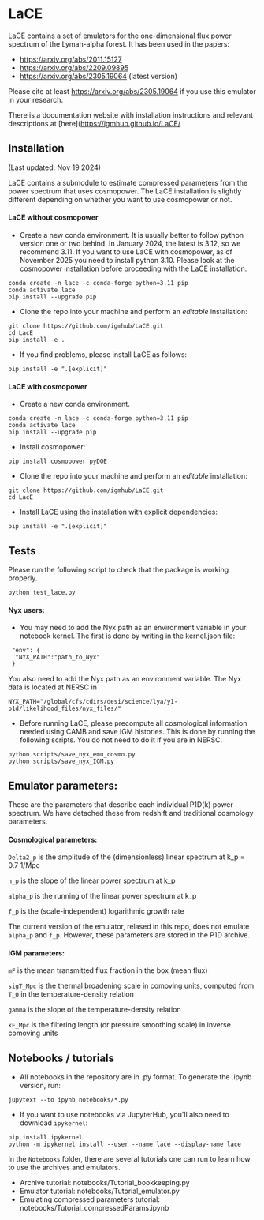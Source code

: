 # LaCE

LaCE contains a set of emulators for the one-dimensional flux power spectrum of the Lyman-alpha forest. It has been used in the papers:

- https://arxiv.org/abs/2011.15127
- https://arxiv.org/abs/2209.09895
- https://arxiv.org/abs/2305.19064 (latest version)

Please cite at least https://arxiv.org/abs/2305.19064 if you use this emulator in your research.

There is a documentation website with installation instructions and relevant descriptions at [here](https://igmhub.github.io/LaCE/

## Installation
(Last updated: Nov 19 2024)

LaCE contains a submodule to estimate compressed parameters from the power spectrum that uses cosmopower. The LaCE installation is slightly different depending on whether you want to use cosmopower or not.

#### LaCE without cosmopower

- Create a new conda environment. It is usually better to follow python version one or two behind. In January 2024, the latest is 3.12, so we recommend 3.11. If you want to use LaCE with cosmopower, as of November 2025 you need to install python 3.10. Please look at the cosmopower installation before proceeding with the LaCE installation.

```
conda create -n lace -c conda-forge python=3.11 pip 
conda activate lace
pip install --upgrade pip
```

- Clone the repo into your machine and perform an *editable* installation:

```
git clone https://github.com/igmhub/LaCE.git
cd LacE
pip install -e .
``` 

- If you find problems, please install LaCE as follows:

```
pip install -e ".[explicit]"
```

#### LaCE with cosmopower

- Create a new conda environment. 

```
conda create -n lace -c conda-forge python=3.11 pip 
conda activate lace
pip install --upgrade pip
```

- Install cosmopower:
```
pip install cosmopower pyDOE
```

- Clone the repo into your machine and perform an *editable* installation:
```
git clone https://github.com/igmhub/LaCE.git
cd LacE
``` 

- Install LaCE using the installation with explicit dependencies:
```
pip install -e ".[explicit]"
```

## Tests

Please run the following script to check that the package is working properly.

```
python test_lace.py
```

#### Nyx users:

- You may need to add the Nyx path as an environment variable in your notebook kernel. The first is done by writing in the kernel.json file:

```
 "env": {
  "NYX_PATH":"path_to_Nyx"
 }
```

You also need to add the Nyx path as an environment variable. The Nyx data is located at NERSC in 

```
NYX_PATH="/global/cfs/cdirs/desi/science/lya/y1-p1d/likelihood_files/nyx_files/"
```

- Before running LaCE, please precompute all cosmological information needed using CAMB and save IGM histories. This is done by running the following scripts. You do not need to do it if you are in NERSC.

```
python scripts/save_nyx_emu_cosmo.py
python scripts/save_nyx_IGM.py
```

## Emulator parameters:

These are the parameters that describe each individual P1D(k) power spectrum. We have detached these from redshift and traditional cosmology parameters.

#### Cosmological parameters:

`Delta2_p` is the amplitude of the (dimensionless) linear spectrum at k_p = 0.7 1/Mpc

`n_p` is the slope of the linear power spectrum at k_p

`alpha_p` is the running of the linear power spectrum at k_p

`f_p` is the (scale-independent) logarithmic growth rate

The current version of the emulator, relased in this repo, does not emulate `alpha_p` and `f_p`. However, these parameters are stored in the P1D archive.

#### IGM parameters:

`mF` is the mean transmitted flux fraction in the box (mean flux)

`sigT_Mpc` is the thermal broadening scale in comoving units, computed from `T_0` in the temperature-density relation

`gamma` is the slope of the temperature-density relation

`kF_Mpc` is the filtering length (or pressure smoothing scale) in inverse comoving units


## Notebooks / tutorials


- All notebooks in the repository are in .py format. To generate the .ipynb version, run:

```
jupytext --to ipynb notebooks/*.py
```

- If you want to use notebooks via JupyterHub, you'll also need to download `ipykernel`:

```
pip install ipykernel
python -m ipykernel install --user --name lace --display-name lace
```
In the `Notebooks` folder, there are several tutorials one can run to learn how to use the archives and emulators.

- Archive tutorial: notebooks/Tutorial_bookkeeping.py
- Emulator tutorial: notebooks/Tutorial_emulator.py
- Emulating compressed parameters tutorial: notebooks/Tutorial_compressedParams.ipynb
